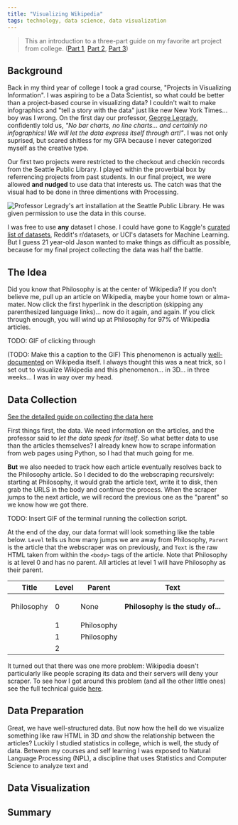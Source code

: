 ```yaml
---
title: "Visualizing Wikipedia"
tags: technology, data science, data visualization
---
```


> This an introduction to a three-part guide on my favorite art project from college. ([Part 1](TODO), [Part 2](TODO), [Part 3](TODO))

## Background

Back in my third year of college I took a grad course, "Projects in Visualizing Information". I was aspiring to be a Data Scientist, so what could be better than a project-based course in visualizing data? I couldn't wait to make infographics and "tell a story with the data" just like new New York Times... boy was I wrong. On the first day our professor, [George Legrady](http://georgelegrady.com/), confidently told us, *"No bar charts, no line charts... and certainly no infographics! We will let the data express itself through art!"*. I was not only suprised, but scared shitless for my GPA because I never categorized myself as the creative type.

Our first two projects were restricted to the checkout and checkin records from the Seattle Public Library. I played within the proverbial box by referrencing projects from past students. In our final project, we were allowed __and nudged__ to use data that interests us. The catch was that the visual had to be done in three dimentions with Processing.

![Professor Legrady's art installation at the Seattle Public Library. He was given permission to use the data in this course.](https://s.hdnux.com/photos/02/42/04/663822/3/628x471.jpg)

I was free to use **any** dataset I chose. I could have gone to Kaggle's [curated list of datasets](https://www.kaggle.com/datasets), Reddit's r/datasets, or UCI's datasets for Machine Learning. But I guess 21 year-old Jason wanted to make things as difficult as possible, because for my final project collecting the data was half the battle.

## The Idea

Did you know that Philosophy is at the center of Wikipedia? If you don't believe me, pull up an article on Wikipedia, maybe your home town or alma-mater. Now click the first hyperlink in the description (skipping any parenthesized language links)... now do it again, and again. If you click through enough, you will wind up at Philosophy for 97% of Wikipedia articles. 

TODO: GIF of clicking through

(TODO: Make this a caption to the GIF) This phenomenon is actually [well-documented](https://en.wikipedia.org/wiki/Wikipedia:Getting_to_Philosophy) on Wikipedia itself. I always thought this was a neat trick, so I set out to visualize Wikipedia and this phenomenon... in 3D... in three weeks... I was in way over my head.

## Data Collection

[See the detailed guide on collecting the data here](TODO)

First things first, the data. We need information on the articles, and the professor said to *let the data speak for itself*. So what better data to use than the articles themselves? I already knew how to scrape information from web pages using Python, so I had that much going for me. 

**But** we also needed to track how each article eventually resolves back to the Philosophy article. So I decided to do the webscraping recursively: starting at Philosophy, it would grab the article text, write it to disk, then grab the URLS in the body and continue the process. When the scraper jumps to the next article, we will record the previous one as the "parent" so we know how we got there. 

TODO: Insert GIF of the terminal running the collection script.

At the end of the day, our data format will look something like the table below. `Level` tells us how many jumps we are away from Philosophy, `Parent` is the article that the webscraper was on previously, and `Text` is the raw HTML taken from within the `<body>` tags of the article. Note that Philosophy is at level 0 and has no parent. All articles at level 1 will have Philosophy as their parent.

| Title      | Level  | Parent            | Text                                                         |
|------------|--------|-------------------|--------------------------------------------------------------|
| Philosophy | 0      | None              | <p><strong>Philosophy</em> is the study of...                |
|            | 1      |  Philosophy       |                 |
|            | 1      |  Philosophy       |                 |
|            | 2      |                   |                 |

It turned out that there was one more problem: Wikipedia doesn't particularly like people scraping its data and their servers will deny your scraper. To see how I got around this problem (and all the other little ones) see the full technical guide [here]().

## Data Preparation

Great, we have well-structured data. But now how the hell do we visualize something like raw HTML in 3D *and* show the relationship between the articles? Luckily I studied statistics in college, which is well, the study of data. Between my courses and self learning I was exposed to Natural Language Processing (NPL), a discipline that uses Statistics and Computer Science to analyze text and 

## Data Visualization



## Summary

